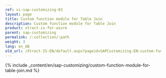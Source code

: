 ```yaml
---
ref: xi-sap-customizing-03
layout: page
title: Custom function module for Table Join
description: Custom function module for Table Join
product: xtract-is-for-azure
parent: sap-customizing
permalink: /:collection/:path
weight: 3
lang: en_GB
old_url: /Xtract-IS-EN/default.aspx?pageid=SAPCustomizing-EN:custom-function-module-for-table-join
---
```



{% include _content/en/sap-customizing/custom-function-module-for-table-join.md  %}